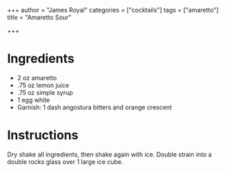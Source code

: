 +++
author = "James Royal"
categories = ["cocktails"]
tags = ["amaretto"]
title = "Amaretto Sour"

+++
# Ingredients

* 2 oz amaretto 
* .75 oz lemon juice
* .75 oz simple syrup
* 1 egg white
* Garnish: 1 dash angostura bitters and orange crescent

# Instructions

Dry shake all ingredients, then shake again with ice. Double strain into a double rocks glass over 1 large ice cube.